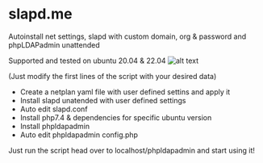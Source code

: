 # slapd.me
Autoinstall net settings, slapd with custom domain, org &amp; password  and phpLDAPadmin unattended

Supported and tested on ubuntu 20.04 & 22.04 ![alt text](https://pics.freeicons.io/premium/hand-slap-slapping-pictogram-icon-124063-256.png)

(Just modify the first lines of the script with your desired data)

- Create a netplan yaml file with user defined settins and apply it
- Install slapd unatended with user defined settings
- Auto edit slapd.conf
- Install php7.4 & dependencies for specific ubuntu version
- Install phpldapadmin
- Auto edit phpldapadmin config.php

Just run the script head over to localhost/phpldapadmin and start using it!
